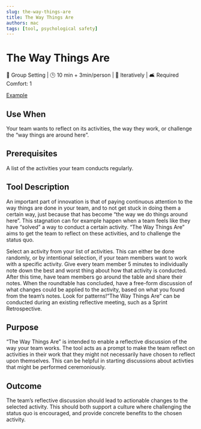 ```yaml
---
slug: the-way-things-are
title: The Way Things Are
authors: mac
tags: [tool, psychological safety]
---
```


# The Way Things Are

👥 Group Setting | 🕒 10 min + 3min/person | 🔄 Iteratively | 🛋️ Required Comfort: 1

[Example](../examples/the-way-things-are)

## Use When

Your team wants to reflect on its activities, the way they work, or challenge the “way things are around here”.

## Prerequisites

A list of the activities your team conducts regularly.

## Tool Description

An important part of innovation is that of paying continuous attention to the way things are done in your team, and to not get stuck in doing them a certain way, just because that has become “the way we do things around here”. This stagnation can for example happen when a team feels like they have “solved” a way to conduct a certain activity. “The Way Things Are” aims to get the team to reflect on these activities, and to challenge the status quo.

Select an activity from your list of activities. This can either be done randomly, or by intentional selection, if your team members want to work with a specific activity. Give every team member 5 minutes to individually note down the best and worst thing about how that activity is conducted. After this time, have team members go around the table and share their notes. When the roundtable has concluded, have a free-form discussion of what changes could be applied to the activity, based on what you found from the team’s notes. Look for patterns!“The Way Things Are” can be conducted during an existing reflective meeting, such as a Sprint Retrospective.

## Purpose

“The Way Things Are” is intended to enable a reflective discussion of the way your team works. The tool acts as a prompt to make the team reflect on activities in their work that they might not necessarily have chosen to reflect upon themselves. This can be helpful in starting discussions about activties that might be performed ceremoniously.

## Outcome

The team’s reflective discussion should lead to actionable changes to the selected activity. This should both support a culture where challenging the status quo is encouraged, and provide concrete benefits to the chosen activity.
